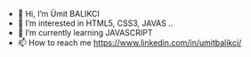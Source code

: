 - 👋 Hi, I’m Ümit BALIKCI
- 👀 I’m interested in HTML5, CSS3, JAVAS ..
- 🌱 I’m currently learning JAVASCRIPT
- 📫 How to reach me https://www.linkedin.com/in/umitbalikci/

<!---
UmitBalikci/UmitBalikci is a ✨ special ✨ repository because its `README.md` (this file) appears on your GitHub profile.
You can click the Preview link to take a look at your changes.
--->
